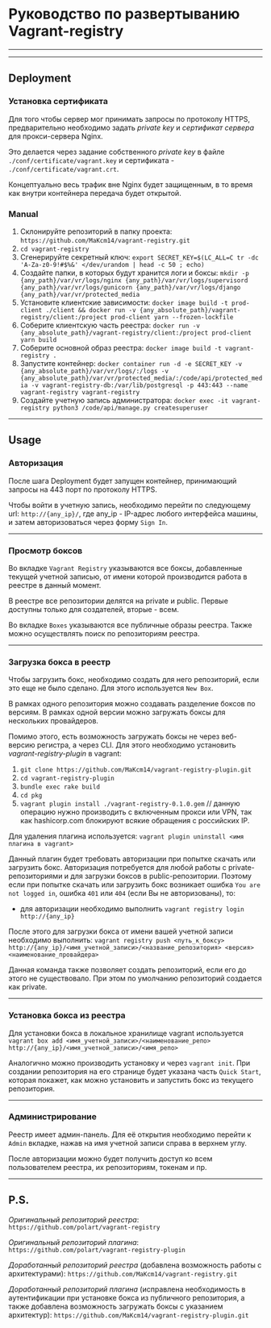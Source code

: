 # Руководство по развертыванию Vagrant-registry
<hr>
<hr>

## Deployment
### Установка сертификата
Для того чтобы сервер мог принимать запросы по протоколу HTTPS, предварительно необходимо задать *private key* и *сертификат сервера* для прокси-сервера Nginx.

Это делается через задание собственного *private key* в файле `./conf/certificate/vagrant.key` и сертификата - `./conf/certificate/vagrant.crt`.

Концептуально весь трафик вне Nginx будет защищенным, в то время как внутри контейнера передача будет открытой.

### Manual
1. Склонируйте репозиторий в папку проекта: `https://github.com/MaKcm14/vagrant-registry.git`
2. `cd vagrant-registry`
3. Сгенерируйте секретный ключ: `export SECRET_KEY=$(LC_ALL=C tr -dc 'A-Za-z0-9!#$%&' </dev/urandom | head -c 50 ; echo)`
4. Создайте папки, в которых будут хранится логи и боксы: `mkdir -p
    {any_path}/var/vr/logs/nginx
    {any_path}/var/vr/logs/supervisord
    {any_path}/var/vr/logs/gunicorn
    {any_path}/var/vr/logs/django
    {any_path}/var/vr/protected_media`
5. Установите клиентские зависимости: `docker image build -t prod-client ./client && docker run -v {any_absolute_path}/vagrant-registry/client:/project prod-client yarn --frozen-lockfile`
6. Соберите клиентскую часть реестра: `docker run -v {any_absolute_path}/vagrant-registry/client:/project prod-client yarn build`
7. Соберите основной образ реестра: `docker image build -t vagrant-registry .`
8. Запустите контейнер: `docker container run
    -d
    -e SECRET_KEY
    -v {any_absolute_path}/var/vr/logs/:/logs
    -v {any_absolute_path}/var/vr/protected_media/:/code/api/protected_media
    -v vagrant-registry-db:/var/lib/postgresql
    -p 443:443
    --name vagrant-registry vagrant-registry`
9. Создайте учетную запись администратора: `docker exec -it vagrant-registry python3 /code/api/manage.py createsuperuser`
<hr>

## Usage

### Авторизация
После шага Deployment будет запущен контейнер, принимающий запросы на 443 порт по протоколу HTTPS.

Чтобы войти в учетную запись, необходимо перейти по следующему url: `http://{any_ip}/`, где any_ip - IP-адрес любого интерфейса машины, и затем авторизоваться через форму `Sign In`.
<hr>

### Просмотр боксов
Во вкладке `Vagrant Registry` указываются все боксы, добавленные текущей учетной записью, от имени которой производится работа в реестре в данный момент.

В реестре все репозитории делятся на private и public. Первые доступны только для создателей, вторые - всем.

Во вкладке `Boxes` указываются все публичные образы реестра. Также можно осуществлять поиск по репозиториям реестра.
<hr>

### Загрузка бокса в реестр
Чтобы загрузить бокс, необходимо создать для него репозиторий, если это еще не было сделано. Для этого используется `New Box`.

В рамках одного репозитория можно создавать разделение боксов по версиям. В рамках одной версии можно загружать боксы для нескольких провайдеров.

Помимо этого, есть возможность загружать боксы не через веб-версию регистра, а через CLI. Для этого необходимо установить *vagrant-registry-plugin* в vagrant:
1. `git clone https://github.com/MaKcm14/vagrant-registry-plugin.git`
2. `cd vagrant-registry-plugin`
3. `bundle exec rake build`
4. `cd pkg`
5. `vagrant plugin install ./vagrant-registry-0.1.0.gem` // данную операцию нужно производить с включенным прокси или VPN, так как hashicorp.com блокируют всякие обращения с российских IP.

Для удаления плагина используется:
`vagrant plugin uninstall <имя плагина в vagrant>`

Данный плагин будет требовать авторизации при попытке скачать или загрузить бокс. Авторизация потребуется для любой работы с private-репозиториями и для загрузки боксов в public-репозитории. Поэтому если при попытке скачать или загрузить бокс возникает ошибка `You are not logged in`, ошибка `401` или `404` (если Вы не авторизованы), то:

- для авторизации необходимо выполнить `vagrant registry login http://{any_ip}`

После этого для загрузки бокса от имени вашей учетной записи необходимо выполнить: `vagrant registry push <путь_к_боксу> http://{any_ip}/<имя_учетной_записи>/<название_репозитория> <версия> <наименование_провайдера>`

Данная команда также позволяет создать репозиторий, если его до этого не существовало. При этом по умолчанию репозиторий создается как private.

<hr>

### Установка бокса из реестра
Для установки бокса в локальное хранилище vagrant используется `vagrant box add <имя_учетной_записи>/<наименование_репо> http://{any_ip}/<имя_учетной_записи>/<имя_репо>`

Аналогично можно производить установку и через `vagrant init`.
При создании репозитория на его странице будет указана часть `Quick Start`, которая покажет, как можно установить и запустить бокс из текущего репозитория.
<hr>

### Администрирование
Реестр имеет админ-панель. Для её открытия необходимо перейти к `Admin` вкладке, нажав на имя учетной записи справа в верхнем углу.

После авторизации можно будет получить доступ ко всем пользователем реестра, их репозиториям, токенам и пр.
<hr>

## P.S.
*Оригинальный репозиторий реестра*: `https://github.com/polart/vagrant-registry`

*Оригинальный репозиторий плагина*: `https://github.com/polart/vagrant-registry-plugin`

*Доработанный репозиторий реестра* (добавлена возможность работы с архитектурами): `https://github.com/MaKcm14/vagrant-registry.git`

*Доработанный репозиторий плагина* (исправлена необходимость в аутентификации при установке бокса из публичного репозитория, а также добавлена возможность загружать боксы с указанием архитектур): `https://github.com/MaKcm14/vagrant-registry-plugin.git` 
